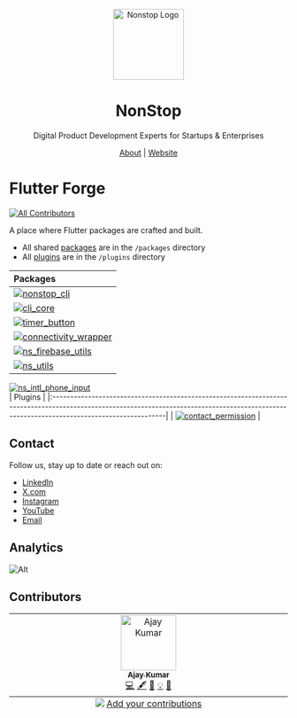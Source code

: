 <p align="center">
  <a href="https://nonstopio.com">
    <img src="https://github.com/nonstopio.png" alt="Nonstop Logo" height="128" />
  </a>
  <h1 align="center">NonStop</h1>
  <p align="center">Digital Product Development Experts for Startups & Enterprises</p>
  <p align="center">
    <a href="https://nonstopio.com/about">About</a> |
    <a href="https://nonstopio.com">Website</a>
  </p>
</p>

# Flutter Forge

<!-- ALL-CONTRIBUTORS-BADGE:START - Do not remove or modify this section -->
[![All Contributors](https://img.shields.io/badge/all_contributors-1-orange.svg?style=flat-square)](#contributors-)
<!-- ALL-CONTRIBUTORS-BADGE:END -->

A place where Flutter packages are crafted and built.

- All shared [packages](packages/README.md) are in the `/packages` directory
- All [plugins](plugins/README.md) are in the `/plugins` directory

| Packages                                                                                                                                                                                            |
|:----------------------------------------------------------------------------------------------------------------------------------------------------------------------------------------------------|
| [![nonstop_cli](https://img.shields.io/pub/v/nonstop_cli.svg?label=nonstop_cli&logo=dart&color=blue&style=for-the-badge)](https://pub.dev/packages/nonstop_cli)                                     |
| [![cli_core](https://img.shields.io/pub/v/cli_core.svg?label=cli_core&logo=dart&color=blue&style=for-the-badge)](https://pub.dev/packages/cli_core)                                                 |
| [![timer_button](https://img.shields.io/pub/v/timer_button.svg?label=timer_button&logo=dart&color=blue&style=for-the-badge)](https://pub.dev/packages/timer_button)                                 |
| [![connectivity_wrapper](https://img.shields.io/pub/v/connectivity_wrapper.svg?label=connectivity_wrapper&logo=dart&color=blue&style=for-the-badge)](https://pub.dev/packages/connectivity_wrapper) |
| [![ns_firebase_utils](https://img.shields.io/pub/v/ns_firebase_utils.svg?label=ns_firebase_utils&logo=dart&color=blue&style=for-the-badge)](https://pub.dev/packages/ns_firebase_utils)             |
| [![ns_utils](https://img.shields.io/pub/v/ns_utils.svg?label=ns_utils&logo=dart&color=blue&style=for-the-badge)](https://pub.dev/packages/ns_utils)                                                 |
[![ns_intl_phone_input](https://img.shields.io/pub/v/ns_intl_phone_input.svg?label=ns_intl_phone_input&logo=dart&color=blue&style=for-the-badge)](https://pub.dev/packages/ns_intl_phone_input)  
| Plugins                                                                                                                                                                                     |
|:--------------------------------------------------------------------------------------------------------------------------------------------------------------------------------------------|
| [![contact_permission](https://img.shields.io/pub/v/contact_permission.svg?label=contact_permission&logo=dart&color=blue&style=for-the-badge)](https://pub.dev/packages/contact_permission) |

## Contact

Follow us, stay up to date or reach out on:

- [LinkedIn](https://www.linkedin.com/company/nonstop-io)
- [X.com](https://x.com/NonStopio)
- [Instagram](https://www.instagram.com/nonstopio_technologies/)
- [YouTube](https://www.youtube.com/@NonStopioTechnology)
- [Email](mailto:contact@nonstopio.com)

## Analytics

![Alt](https://repobeats.axiom.co/api/embed/6059fdb98f7459eea3b11801c627f4cdf811f460.svg "Repobeats analytics image")

## Contributors

<!-- ALL-CONTRIBUTORS-LIST:START - Do not remove or modify this section -->
<!-- prettier-ignore-start -->
<!-- markdownlint-disable -->
<table>
  <tbody>
    <tr>
      <td align="center" valign="top" width="14.28%"><a href="https://github.com/ProjectAJ14"><img src="https://avatars.githubusercontent.com/u/35396392?v=4?s=100" width="100px;" alt="Ajay Kumar"/><br /><sub><b>Ajay Kumar</b></sub></a><br /><a href="https://github.com/nonstopio/flutter_forge/commits?author=ProjectAJ14" title="Code">💻</a> <a href="#content-ProjectAJ14" title="Content">🖋</a> <a href="https://github.com/nonstopio/flutter_forge/commits?author=ProjectAJ14" title="Documentation">📖</a> <a href="#example-ProjectAJ14" title="Examples">💡</a> <a href="#maintenance-ProjectAJ14" title="Maintenance">🚧</a></td>
    </tr>
  </tbody>
  <tfoot>
    <tr>
      <td align="center" size="13px" colspan="7">
        <img src="https://raw.githubusercontent.com/all-contributors/all-contributors-cli/1b8533af435da9854653492b1327a23a4dbd0a10/assets/logo-small.svg">
          <a href="https://all-contributors.js.org/docs/en/bot/usage">Add your contributions</a>
        </img>
      </td>
    </tr>
  </tfoot>
</table>

<!-- markdownlint-restore -->
<!-- prettier-ignore-end -->

<!-- ALL-CONTRIBUTORS-LIST:END -->
